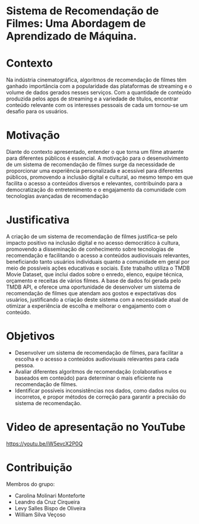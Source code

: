 # Sistema de Recomendação de Filmes: Uma Abordagem de Aprendizado de Máquina.

# Contexto
Na indústria cinematográfica, algoritmos de recomendação de filmes têm ganhado importância com a popularidade das plataformas de streaming e o volume de dados gerados nesses serviços. Com a quantidade de conteúdo produzida pelos apps de streaming e a variedade de títulos, encontrar conteúdo relevante com os interesses pessoais de cada um tornou-se um desafio para os usuários.

# Motivação
Diante do contexto apresentado, entender o que torna um filme atraente para diferentes públicos é essencial.  A motivação para o desenvolvimento de um sistema de recomendação de filmes surge da necessidade de proporcionar uma experiência personalizada e acessível para diferentes públicos, promovendo a inclusão digital e cultural, ao mesmo tempo em que facilita o acesso a conteúdos diversos e relevantes, contribuindo para a democratização do entretenimento e o engajamento da comunidade com tecnologias avançadas de recomendação

# Justificativa
A criação de um sistema de recomendação de filmes justifica-se pelo impacto positivo na inclusão digital e no acesso democrático à cultura, promovendo a disseminação de conhecimento sobre tecnologias de recomendação e facilitando o acesso a conteúdos audiovisuais relevantes, beneficiando tanto usuários individuais quanto a comunidade em geral por meio de possíveis ações educativas e sociais.
Este trabalho utiliza o TMDB Movie Dataset, que inclui dados sobre o enredo, elenco, equipe técnica, orçamento e receitas de vários filmes. A base de dados foi gerada pelo TMDB API, e oferece uma oportunidade de desenvolver um sistema de recomendação de filmes que atendam aos gostos e expectativas dos usuários, justificando a criação deste sistema com a necessidade atual de otimizar a experiência de escolha e melhorar o engajamento com o conteúdo.

# Objetivos
- Desenvolver um sistema de recomendação de filmes, para facilitar a escolha e o acesso a conteúdos audiovisuais relevantes para cada pessoa.
- Avaliar diferentes algoritmos de recomendação (colaborativos e  baseados em conteúdo) para determinar o mais eficiente na recomendação de filmes.
- Identificar possíveis inconsistências nos dados, como dados nulos ou incorretos, e propor métodos de correção para garantir a precisão do sistema de recomendação.

# Video de apresentação no YouTube
https://youtu.be/iW5evcX2P0Q

# Contribuição
Membros do grupo:
- Carolina Molinari Monteforte
- Leandro da Cruz Cirqueira
- Levy Salles Bispo de Oliveira
- William Silva Veçoso
